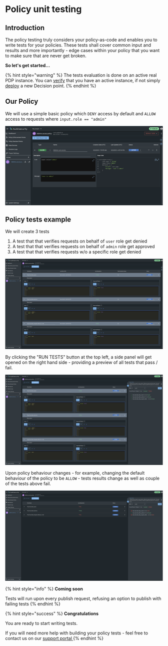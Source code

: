 # Policy unit testing

## Introduction

The policy testing truly considers your policy-as-code and enables you to write tests for your policies. These tests shall cover common input and results and more importantly - edge cases within your policy that you want to make sure that are never get broken.

**So let's get started...**

{% hint style="warning" %}
The tests evaluation is done on an active real PDP instance. You can [verify](doc:policy-decision-points) that you have an active instance, if not simply [deploy](doc:pdp-implementation) a new Decision point.
{% endhint %}

## Our Policy

We will use a simple basic policy which `DENY` access by default and `ALLOW` access to requests where `input.role == "admin"`

![Policy example ](../../.gitbook/assets/screen-shot-2021-03-22-at-18.38.48.png)

## Policy tests example 

We will create 3 tests 

1. A test that that verifies requests on behalf of `user` role get denied
2. A test that that verifies requests on behalf of `admin` role get approved
3. A test that that verifies requests w/o a specific role get denied

![Policy tests](../../.gitbook/assets/screen-shot-2021-03-22-at-18.45.03.png)

By clicking the "RUN TESTS" button at the top left, a side panel will get opened on the right hand side - providing a preview of all tests that pass / fail.

![Policy test resultion ](../../.gitbook/assets/screen-shot-2021-03-22-at-18.45.17.png)

Upon  policy behaviour changes - for example, changing the default behaviour of the policy to be `ALLOW` - tests results change as well as couple of the tests above fail.

![](../../.gitbook/assets/screen-shot-2021-03-22-at-18.45.54.png)



{% hint style="info" %}
**Coming soon** 

Tests will run upon every publish request, refusing an option to publish with failing tests
{% endhint %}

{% hint style="success" %}
**Congratulations**

You are ready to start writing tests.

If you will need more help with building your policy tests - feel free to contact us on our [support portal ](https://build-security.atlassian.net/servicedesk/customer/portals)
{% endhint %}





